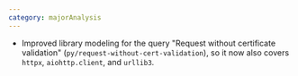 ```yaml
---
category: majorAnalysis
---
```

* Improved library modeling for the query "Request without certificate validation" (`py/request-without-cert-validation`), so it now also covers `httpx`, `aiohttp.client`, and `urllib3`.
